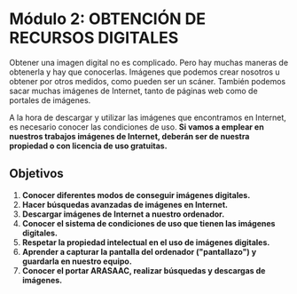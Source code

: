 # Módulo 2: OBTENCIÓN DE RECURSOS DIGITALES

Obtener una imagen digital no es complicado. Pero hay muchas maneras de obtenerla y hay que conocerlas. Imágenes que podemos crear nosotros u obtener por otros medidos, como pueden ser un scáner. También podemos sacar muchas imágenes de Internet, tanto de páginas web como de portales de imágenes.

A la hora de descargar y utilizar las imágenes que encontramos en Internet, es necesario conocer las condiciones de uso. **Si vamos a emplear en nuestros trabajos imágenes de Internet, deberán ser de nuestra propiedad o con licencia de uso gratuitas.**

## Objetivos

1.  **Conocer diferentes modos de conseguir imágenes digitales.**
2.  **Hacer búsquedas avanzadas de imágenes en Internet.**
3.  **Descargar imágenes de Internet a nuestro ordenador.**
4.  **Conocer el sistema de condiciones de uso que tienen las imágenes digitales.**
5.  **Respetar la propiedad intelectual en el uso de imágenes digitales.**
6.  **Aprender a capturar la pantalla del ordenador ("pantallazo") y guardarla en nuestro equipo.**
7.  **Conocer el portar ARASAAC, realizar búsquedas y descargas de imágenes.**

